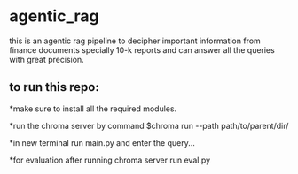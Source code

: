 # agentic_rag
this is an agentic rag pipeline to decipher important information from finance documents specially 10-k reports and can answer all the queries with great precision.
## to run this repo:
  *make sure to install all the required modules.

  *run the chroma server by command $chroma run --path path/to/parent/dir/

  *in new terminal run main.py and enter the query...
  
  *for evaluation after running chroma server run eval.py
